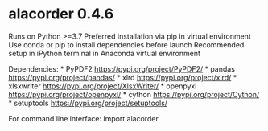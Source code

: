 # alacorder 0.4.6

Runs on Python >=3.7
Preferred installation via pip in virtual environment
Use conda or pip to install dependencies before launch
Recommended setup in iPython terminal in Anaconda virtual environment

Dependencies:
	 *  PyPDF2			https://pypi.org/project/PyPDF2/
	 *	pandas			https://pypi.org/project/pandas/
	 *  xlrd			https://pypi.org/project/xlrd/
	 *	xlsxwriter		https://pypi.org/project/XlsxWriter/
	 *  openpyxl		https://pypi.org/project/openpyxl/
	 * 	cython 			https://pypi.org/project/Cython/
	 *  setuptools		https://pypi.org/project/setuptools/
	 
	 
For command line interface:
	import alacorder
	

